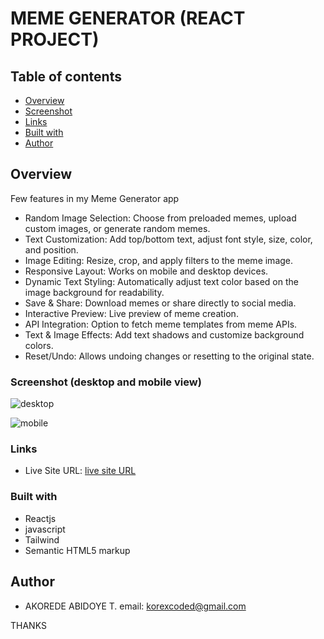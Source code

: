 #  MEME GENERATOR  (REACT PROJECT)

## Table of contents

  - [Overview](#overview)
  - [Screenshot](#screenshot)
  - [Links](#links)
  - [Built with](#built-with)
  - [Author](#author)
  


## Overview

 Few features in my Meme Generator app

- Random Image Selection: Choose from preloaded memes, upload custom images, or generate random memes.
- Text Customization: Add top/bottom text, adjust font style, size, color, and position.
- Image Editing: Resize, crop, and apply filters to the meme image.
- Responsive Layout: Works on mobile and desktop devices.
- Dynamic Text Styling: Automatically adjust text color based on the image background for readability.
- Save & Share: Download memes or share directly to social media.
- Interactive Preview: Live preview of meme creation.
- API Integration: Option to fetch meme templates from meme APIs.
- Text & Image Effects: Add text shadows and customize background colors.
- Reset/Undo: Allows undoing changes or resetting to the original state.





### Screenshot (desktop and mobile view)

![desktop]()

![mobile]()


### Links

- Live Site URL: [live site URL]( https://memes-generator-react.vercel.app/ )


### Built with

- Reactjs
- javascript
- Tailwind
- Semantic HTML5 markup




## Author

- AKOREDE ABIDOYE T.
email: korexcoded@gmail.com



THANKS 